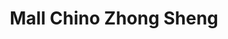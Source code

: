 ---
title: "Mall Chino Zhong Sheng"
url: /chillan/mall-chino-zhong-sheng/
shop: tienda de variedades
---